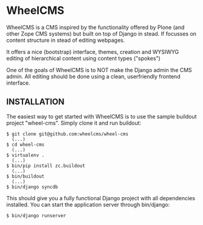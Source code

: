 WheelCMS
========

WheelCMS is a CMS inspired by the functionality offered by Plone (and
other Zope CMS systems) but built on top of Django in stead. If focusses
on content structure in stead of editing webpages.

It offers a nice (bootstrap) interface, themes, creation and WYSIWYG
editing of hierarchical content using content types ("spokes")

One of the goals of WheelCMS is to NOT make the Django admin the CMS admin.
All editing should be done using a clean, userfriendly frontend interface.


INSTALLATION
------------

The easiest way to get started with WheelCMS is to use the sample buildout
project "wheel-cms". Simply clone it and run buildout:

    $ git clone git@github.com:wheelcms/wheel-cms
      (...)
    $ cd wheel-cms
      (...)
    $ virtualenv .
      (...)
    $ bin/pip install zc.buildout
      (...)
    $ bin/buildout
      (...)
    $ bin/django syncdb

This should give you a fully functional Django project with all dependencies
installed. You can start the application server through bin/django:

    $ bin/django runserver

